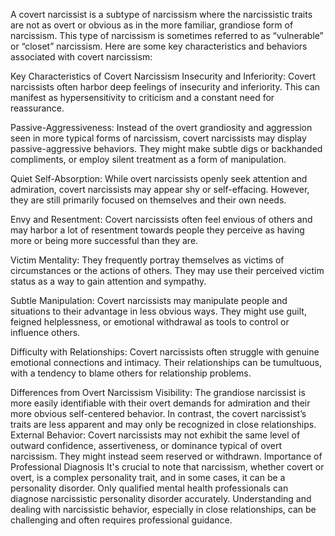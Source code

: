 
A covert narcissist is a subtype of narcissism where the narcissistic traits are not as overt or obvious as in the more familiar, grandiose form of narcissism. This type of narcissism is sometimes referred to as “vulnerable” or “closet” narcissism. Here are some key characteristics and behaviors associated with covert narcissism:

Key Characteristics of Covert Narcissism
Insecurity and Inferiority: Covert narcissists often harbor deep feelings of insecurity and inferiority. This can manifest as hypersensitivity to criticism and a constant need for reassurance.

Passive-Aggressiveness: Instead of the overt grandiosity and aggression seen in more typical forms of narcissism, covert narcissists may display passive-aggressive behaviors. They might make subtle digs or backhanded compliments, or employ silent treatment as a form of manipulation.

Quiet Self-Absorption: While overt narcissists openly seek attention and admiration, covert narcissists may appear shy or self-effacing. However, they are still primarily focused on themselves and their own needs.

Envy and Resentment: Covert narcissists often feel envious of others and may harbor a lot of resentment towards people they perceive as having more or being more successful than they are.

Victim Mentality: They frequently portray themselves as victims of circumstances or the actions of others. They may use their perceived victim status as a way to gain attention and sympathy.

Subtle Manipulation: Covert narcissists may manipulate people and situations to their advantage in less obvious ways. They might use guilt, feigned helplessness, or emotional withdrawal as tools to control or influence others.

Difficulty with Relationships: Covert narcissists often struggle with genuine emotional connections and intimacy. Their relationships can be tumultuous, with a tendency to blame others for relationship problems.

Differences from Overt Narcissism
Visibility: The grandiose narcissist is more easily identifiable with their overt demands for admiration and their more obvious self-centered behavior. In contrast, the covert narcissist’s traits are less apparent and may only be recognized in close relationships.
External Behavior: Covert narcissists may not exhibit the same level of outward confidence, assertiveness, or dominance typical of overt narcissism. They might instead seem reserved or withdrawn.
Importance of Professional Diagnosis
It's crucial to note that narcissism, whether covert or overt, is a complex personality trait, and in some cases, it can be a personality disorder. Only qualified mental health professionals can diagnose narcissistic personality disorder accurately. Understanding and dealing with narcissistic behavior, especially in close relationships, can be challenging and often requires professional guidance.





